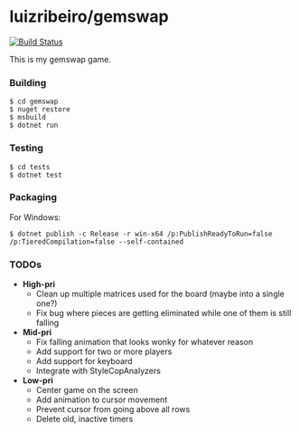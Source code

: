 # luizribeiro/gemswap

[![Build Status](https://travis-ci.com/luizribeiro/gemswap.svg?token=Y5WyECQyFrzmKkJLsCaK&branch=master)](https://travis-ci.com/luizribeiro/gemswap)

This is my gemswap game.

### Building

```
$ cd gemswap
$ nuget restore
$ msbuild
$ dotnet run
```

### Testing

```
$ cd tests
$ dotnet test
```

### Packaging

For Windows:

```
$ dotnet publish -c Release -r win-x64 /p:PublishReadyToRun=false /p:TieredCompilation=false --self-contained
```

### TODOs

* **High-pri**
  * Clean up multiple matrices used for the board (maybe into a single one?)
  * Fix bug where pieces are getting eliminated while one of them is still falling
* **Mid-pri**
  * Fix falling animation that looks wonky for whatever reason
  * Add support for two or more players
  * Add support for keyboard
  * Integrate with StyleCopAnalyzers
* **Low-pri**
  * Center game on the screen
  * Add animation to cursor movement
  * Prevent cursor from going above all rows
  * Delete old, inactive timers
